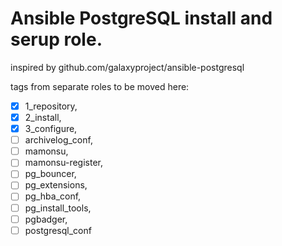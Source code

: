# Ansible PostgreSQL install and serup role.
inspired by github.com/galaxyproject/ansible-postgresql

tags from separate roles to be moved here:
- [x] 1_repository,
- [x] 2_install,
- [x] 3_configure,
- [ ] archivelog_conf,
- [ ] mamonsu,
- [ ] mamonsu-register,
- [ ] pg_bouncer,
- [ ] pg_extensions,
- [ ] pg_hba_conf,
- [ ] pg_install_tools,
- [ ] pgbadger,
- [ ] postgresql_conf
